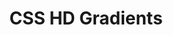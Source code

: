 ---
layout: bookmark
title: CSS HD Gradients
tags:
  - Bookmarks
  - CSS
  - Tools
created: '2023-04-27T00:56:03.186Z'
link: https://gradient.style/
id: 564101166
excerpt: Wide gamut Color 4 complaint CSS gradient builder.
---